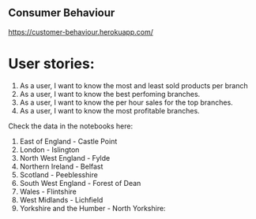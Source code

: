 ## Consumer Behaviour 
https://customer-behaviour.herokuapp.com/

# User stories: 

1. As a user, I want to know the most and least sold products per branch
2. As a user, I want to know the best perfoming branches. 
3. As a user, I want to know the per hour sales for the top branches. 
4. As a user, I want to know the most profitable branches.



Check the data in the notebooks here: 
1. East of England	- Castle Point
2. London - Islington               
3. North West England - Fylde
4. Northern Ireland - Belfast
5. Scotland - Peeblesshire
6. South West England - Forest of Dean
7. Wales -	Flintshire
8. West Midlands - Lichfield	
9. Yorkshire and the Humber - North Yorkshire: 
 

